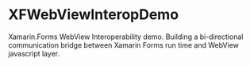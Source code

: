 # XFWebViewInteropDemo
Xamarin.Forms WebView Interoperability demo. Building a bi-directional communication bridge between Xamarin Forms run time and WebView javascript layer. 
